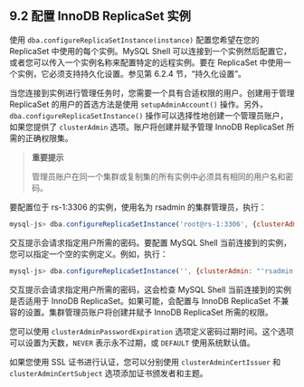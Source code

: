 ## 9.2 配置 InnoDB ReplicaSet 实例

使用 `dba.configureReplicaSetInstance(instance)` 配置您希望在您的 ReplicaSet 中使用的每个实例。MySQL Shell 可以连接到一个实例然后配置它，或者您可以传入一个实例名称来配置特定的远程实例。要在 ReplicaSet 中使用一个实例，它必须支持持久化设置。参见第 6.2.4 节，“持久化设置”。

当您连接到实例进行管理任务时，您需要一个具有合适权限的用户。创建用于管理 ReplicaSet 的用户的首选方法是使用 `setupAdminAccount()` 操作。另外，`dba.configureReplicaSetInstance()` 操作可以选择性地创建一个管理员账户，如果您提供了 `clusterAdmin` 选项。账户将创建并赋予管理 InnoDB ReplicaSet 所需的正确权限集。

> **重要提示**
>
> 管理员账户在同一个集群或复制集的所有实例中必须具有相同的用户名和密码。

要配置位于 rs-1:3306 的实例，使用名为 rsadmin 的集群管理员，执行：

```js
mysql-js> dba.configureReplicaSetInstance('root@rs-1:3306', {clusterAdmin: "'rsadmin'@'rs-1%'"});
```

交互提示会请求指定用户所需的密码。要配置 MySQL Shell 当前连接到的实例，您可以指定一个空的实例定义。例如，执行：

```js
mysql-js> dba.configureReplicaSetInstance('', {clusterAdmin: "'rsadmin'@'rs-1%'"});
```

交互提示会请求指定用户所需的密码，这会检查 MySQL Shell 当前连接到的实例是否适用于 InnoDB ReplicaSet。如果可能，会配置与 InnoDB ReplicaSet 不兼容的设置。集群管理员账户将创建并赋予 InnoDB ReplicaSet 所需的权限。

您可以使用 `clusterAdminPasswordExpiration` 选项定义密码过期时间。这个选项可以设置为天数，`NEVER` 表示永不过期，或 `DEFAULT` 使用系统默认值。

如果您使用 SSL 证书进行认证，您可以分别使用 `clusterAdminCertIssuer` 和 `clusterAdminCertSubject` 选项添加证书颁发者和主题。